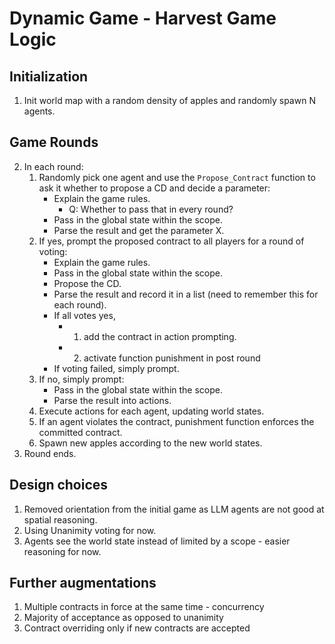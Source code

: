 # Dynamic Game - Harvest Game Logic

## Initialization
1. Init world map with a random density of apples and randomly spawn N agents.

## Game Rounds
2. In each round:
   1. Randomly pick one agent and use the `Propose_Contract` function to ask it whether to propose a CD and decide a parameter:
      - Explain the game rules.
        - Q: Whether to pass that in every round?
      - Pass in the global state within the scope.
      - Parse the result and get the parameter X.
   2. If yes, prompt the proposed contract to all players for a round of voting:
      - Explain the game rules.
      - Pass in the global state within the scope.
      - Propose the CD.
      - Parse the result and record it in a list (need to remember this for each round).
      - If all votes yes, 
         - 1. add the contract in action prompting.
         - 2. activate function punishment in post round
      - If voting failed, simply prompt.
   3. If no, simply prompt:
      - Pass in the global state within the scope.
      - Parse the result into actions.
   4. Execute actions for each agent, updating world states.
   5. If an agent violates the contract, punishment function enforces the committed contract.
   6. Spawn new apples according to the new world states.
3. Round ends.


## Design choices
1. Removed orientation from the initial game as LLM agents are not good at spatial reasoning.
2. Using Unanimity voting for now.
3. Agents see the world state instead of limited by a scope - easier reasoning for now.

## Further augmentations
1. Multiple contracts in force at the same time - concurrency
2. Majority of acceptance as opposed to unanimity
3. Contract overriding only if new contracts are accepted